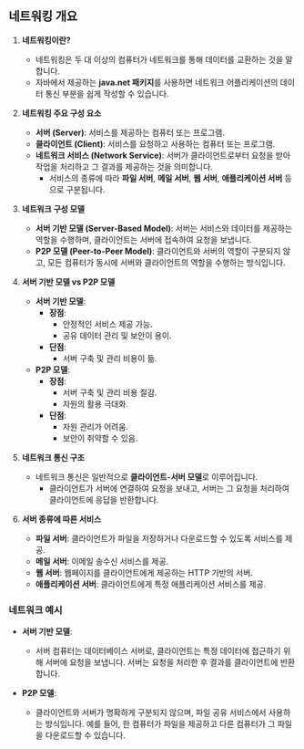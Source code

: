 ## **네트워킹 개요**

1. **네트워킹이란?**
    - 네트워킹은 두 대 이상의 컴퓨터가 네트워크를 통해 데이터를 교환하는 것을 말합니다.
    - 자바에서 제공하는 **java.net 패키지**를 사용하면 네트워크 어플리케이션의 데이터 통신 부분을 쉽게 작성할 수 있습니다.

2. **네트워킹 주요 구성 요소**
    - **서버 (Server)**: 서비스를 제공하는 컴퓨터 또는 프로그램.
    - **클라이언트 (Client)**: 서비스를 요청하고 사용하는 컴퓨터 또는 프로그램.
    - **네트워크 서비스 (Network Service)**: 서버가 클라이언트로부터 요청을 받아 작업을 처리하고 그 결과를 제공하는 것을 의미합니다.
        - 서비스의 종류에 따라 **파일 서버**, **메일 서버**, **웹 서버**, **애플리케이션 서버** 등으로 구분됩니다.

3. **네트워크 구성 모델**
    - **서버 기반 모델 (Server-Based Model)**: 서버는 서비스와 데이터를 제공하는 역할을 수행하며, 클라이언트는 서버에 접속하여 요청을 보냅니다.
    - **P2P 모델 (Peer-to-Peer Model)**: 클라이언트와 서버의 역할이 구분되지 않고, 모든 컴퓨터가 동시에 서버와 클라이언트의 역할을 수행하는 방식입니다.

4. **서버 기반 모델 vs P2P 모델**
    - **서버 기반 모델**:
        - **장점**:
            - 안정적인 서비스 제공 가능.
            - 공유 데이터 관리 및 보안이 용이.
        - **단점**:
            - 서버 구축 및 관리 비용이 듦.
    - **P2P 모델**:
        - **장점**:
            - 서버 구축 및 관리 비용 절감.
            - 자원의 활용 극대화.
        - **단점**:
            - 자원 관리가 어려움.
            - 보안이 취약할 수 있음.

5. **네트워크 통신 구조**
    - 네트워크 통신은 일반적으로 **클라이언트-서버 모델**로 이루어집니다.
        - 클라이언트가 서버에 연결하여 요청을 보내고, 서버는 그 요청을 처리하여 클라이언트에 응답을 반환합니다.

6. **서버 종류에 따른 서비스**
    - **파일 서버**: 클라이언트가 파일을 저장하거나 다운로드할 수 있도록 서비스를 제공.
    - **메일 서버**: 이메일 송수신 서비스를 제공.
    - **웹 서버**: 웹페이지를 클라이언트에게 제공하는 HTTP 기반의 서버.
    - **애플리케이션 서버**: 클라이언트에게 특정 애플리케이션 서비스를 제공.

### 네트워크 예시
- **서버 기반 모델**:
    - 서버 컴퓨터는 데이터베이스 서버로, 클라이언트는 특정 데이터에 접근하기 위해 서버에 요청을 보냅니다. 서버는 요청을 처리한 후 결과를 클라이언트에 반환합니다.

- **P2P 모델**:
    - 클라이언트와 서버가 명확하게 구분되지 않으며, 파일 공유 서비스에서 사용하는 방식입니다. 예를 들어, 한 컴퓨터가 파일을 제공하고 다른 컴퓨터가 그 파일을 다운로드할 수 있습니다.